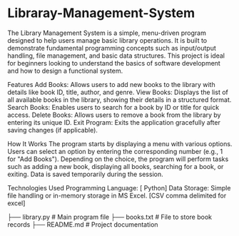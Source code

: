 
# Libraray-Management-System

The Library Management System is a simple, menu-driven program designed to help users manage basic library operations. It is built to demonstrate fundamental programming concepts such as input/output handling, file management, and basic data structures. This project is ideal for beginners looking to understand the basics of software development and how to design a functional system.

Features
Add Books:
Allows users to add new books to the library with details like book ID, title, author, and genre.
View Books:
Displays the list of all available books in the library, showing their details in a structured format.
Search Books:
Enables users to search for a book by ID or title for quick access.
Delete Books:
Allows users to remove a book from the library by entering its unique ID.
Exit Program:
Exits the application gracefully after saving changes (if applicable).

How It Works
The program starts by displaying a menu with various options.
Users can select an option by entering the corresponding number (e.g., 1 for "Add Books").
Depending on the choice, the program will perform tasks such as adding a new book, displaying all books, searching for a book, or exiting.
Data is saved temporarily during the session.

Technologies Used
Programming Language: [ Python]
Data Storage: Simple file handling or in-memory storage in MS Excel.
[CSV comma delimited for excel]

├── library.py         # Main program file
├── books.txt          # File to store book records
├── README.md          # Project documentation


